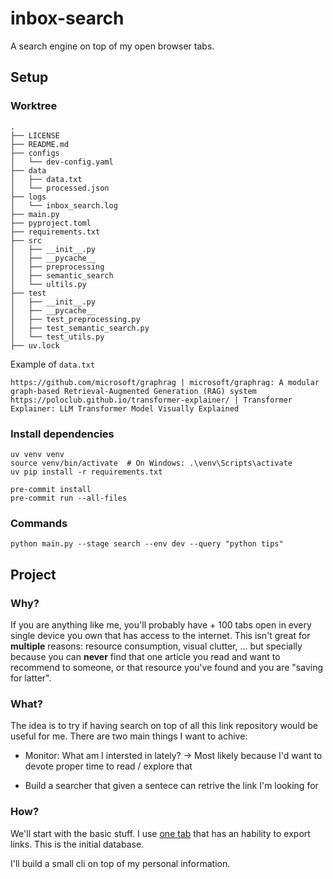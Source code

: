 # inbox-search

A search engine on top of my open browser tabs. 

## Setup

### Worktree

```
.
├── LICENSE
├── README.md
├── configs
│   └── dev-config.yaml
├── data
│   ├── data.txt
│   └── processed.json
├── logs
│   └── inbox_search.log
├── main.py
├── pyproject.toml
├── requirements.txt
├── src
│   ├── __init__.py
│   ├── __pycache__
│   ├── preprocessing
│   ├── semantic_search
│   └── ultils.py
├── test
│   ├── __init__.py
│   ├── __pycache__
│   ├── test_preprocessing.py
│   ├── test_semantic_search.py
│   └── test_utils.py
├── uv.lock
```

Example of `data.txt`

```
https://github.com/microsoft/graphrag | microsoft/graphrag: A modular graph-based Retrieval-Augmented Generation (RAG) system
https://poloclub.github.io/transformer-explainer/ | Transformer Explainer: LLM Transformer Model Visually Explained
```

### Install dependencies

```
uv venv venv
source venv/bin/activate  # On Windows: .\venv\Scripts\activate
uv pip install -r requirements.txt
```

```
pre-commit install
pre-commit run --all-files
```

### Commands

```
python main.py --stage search --env dev --query "python tips"
```

## Project 

### Why? 

If you are anything like me, you'll probably have + 100 tabs open in every single device you own that has access to the internet. This isn't great for **multiple** reasons: resource consumption, visual clutter, ... but specially because you can **never** find that one article you read and want to recommend to someone, or that resource you've found and you are "saving for latter". 

### What? 

The idea is to try if having search on top of all this link repository would be useful for me. There are two main things I want to achive: 

* Monitor: What am I intersted in lately? -> Most likely because I'd want to devote proper time to read / explore that

* Build a searcher that given a sentece can retrive the link I'm looking for

### How? 

We'll start with the basic stuff. I use [one tab](https://chromewebstore.google.com/detail/onetab/chphlpgkkbolifaimnlloiipkdnihall?hl=en) that has an hability to export links. This is the initial database. 

I'll build a small cli on top of my personal information. 
